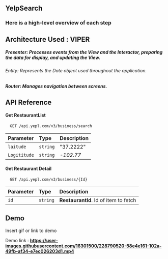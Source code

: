 
## YelpSearch



### Here is a high-level overview of each step 

## Architecture Used : VIPER
    
##### Presenter: Processes events from the View and the Interactor, preparing the data for display, and updating the View.

###### Entity: Represents the Date object used throughout the application.

##### Router: Manages navigation between screens.




## API Reference

#### Get RestaurantList

```http
  GET /api.yepl.com/v3/business/search
```

| Parameter | Type     | Description                |
| :-------- | :------- | :------------------------- |
| `laitude` | `string` |  "37.2222"
  `Logititude` | `string` | *-102.77*

#### Get Restaurant Detail

```http
  GET /api.yepl.com/v3/business/{Id}
```

| Parameter | Type     | Description                       |
| :-------- | :------- | :-------------------------------- |
| `id`      | `string` | **RestaurantId**. Id of item to fetch |



## Demo

Insert gif or link to demo

Demo link : **https://user-images.githubusercontent.com/16301500/228790520-58e4e161-102a-49fb-af34-e7ec026203d1.mp4**


